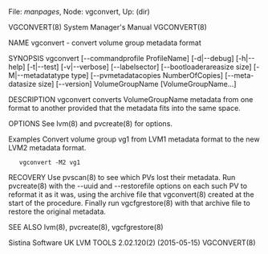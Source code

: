 File: *manpages*,  Node: vgconvert,  Up: (dir)

VGCONVERT(8)                System Manager's Manual               VGCONVERT(8)



NAME
       vgconvert - convert volume group metadata format

SYNOPSIS
       vgconvert   [--commandprofile   ProfileName]  [-d|--debug]  [-h|--help]
       [-t|--test] [-v|--verbose] [--labelsector] [--bootloaderareasize  size]
       [-M|--metadatatype  type]  [--pvmetadatacopies NumberOfCopies] [--meta-
       datasize size] [--version] VolumeGroupName [VolumeGroupName...]

DESCRIPTION
       vgconvert converts VolumeGroupName metadata from one format to  another
       provided that the metadata fits into the same space.

OPTIONS
       See lvm(8) and pvcreate(8) for options.

Examples
       Convert  volume  group  vg1  from  LVM1 metadata format to the new LVM2
       metadata format.

       vgconvert -M2 vg1

RECOVERY
       Use pvscan(8) to see which PVs lost their  metadata.   Run  pvcreate(8)
       with  the  --uuid and --restorefile options on each such PV to reformat
       it as it was, using the archive file that vgconvert(8) created  at  the
       start  of the procedure.  Finally run vgcfgrestore(8) with that archive
       file to restore the original metadata.

SEE ALSO
       lvm(8), pvcreate(8), vgcfgrestore(8)



Sistina Software UK   LVM TOOLS 2.02.120(2) (2015-05-15)          VGCONVERT(8)
